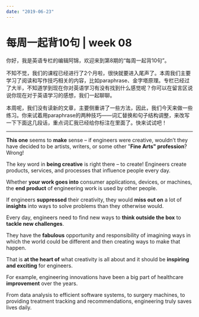 ```yaml
---
date: "2019-06-23"
---  
```

      
# 每周一起背10句 | week 08
你好，我是英语专栏的编辑阿锦，欢迎来到第8期的“每周一起背10句”。

不知不觉，我们的课程已经进行了2个月啦，很快就要进入尾声了。本周我们主要学习了阅读和写作技巧相关的内容，比如paraphrase、金字塔原理。专栏已经过了大半，不知道学到现在你对英语学习有没有找到什么感觉呢？你可以在留言区说说你现在对于英语学习的感想，我们一起聊聊。

本周呢，我们没有读新的文章，主要侧重讲了一些方法，因此，我们今天来做一些练习。你来试着用paraphrase的两种技巧——词汇替换和句子结构调整，来改写一下下面这几段话，重点词汇我已经给你标注在里面了。快来试试吧！

* * *

**This one** seems to **make** sense – if engineers were creative, wouldn’t they have decided to be artists, writers, or some other "**Fine Arts" profession**\? Wrong\!

The key word in **being creative** is right there – to create\! Engineers create products, services, and processes that influence people every day.

<!-- [[[read_end]]] -->

Whether **your work goes into** consumer applications, devices, or machines, the **end product** of engineering work is used by other people.

If engineers **suppressed** their creativity, they would **miss out on** a lot of **insights** into ways to solve problems than they otherwise would.

Every day, engineers need to find new ways to **think outside the box** to **tackle new challenges**.

They have the **fabulous** opportunity and responsibility of imagining ways in which the world could be different and then creating ways to make that happen.

That is **at the heart of** what creativity is all about and it should be **inspiring and exciting** for engineers.

For example, engineering innovations have been a big part of healthcare **improvement** over the years.

From data analysis to efficient software systems, to surgery machines, to providing treatment tracking and recommendations, engineering truly saves lives daily.